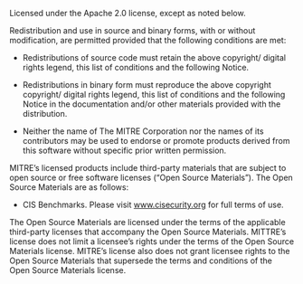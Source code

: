 
Licensed under the Apache 2.0 license, except as noted below.  

Redistribution and use in source and binary forms, with or without modification, are permitted provided that the following conditions are met:

-	Redistributions of source code must retain the above copyright/ digital rights legend, this list of conditions and the following Notice.

-	Redistributions in binary form must reproduce the above copyright copyright/ digital rights legend, this list of conditions and the following Notice in the documentation and/or other materials provided with the distribution.

-	Neither the name of The MITRE Corporation nor the names of its contributors may be used to endorse or promote products derived from this software without specific prior written permission.

MITRE’s licensed products include third-party materials that are subject to open source or free software licenses (“Open Source Materials”). The Open Source Materials are as follows: 

-	CIS Benchmarks. Please visit www.cisecurity.org for full terms of use. 

The Open Source Materials are licensed under the terms of the applicable third-party licenses that accompany the Open Source Materials. MITTRE’s license does not limit a licensee’s rights under the terms of the Open Source Materials license. MITRE’s license also does not grant licensee rights to the Open Source Materials that supersede the terms and conditions of the Open Source Materials license. 
